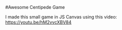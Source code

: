 #Awesome Centipede Game

I made this small game in JS Canvas using this video: https://youtu.be/hM2vvcXBV84